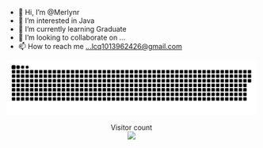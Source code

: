 - 👋 Hi, I’m @Merlynr
- 👀 I’m interested in Java
- 🌱 I’m currently learning Graduate
- 💞️ I’m looking to collaborate on ...
- 📫 How to reach me ...lcq1013962426@gmail.com

<!---
Merlynr/Merlynr is a ✨ special ✨ repository because its `README.md` (this file) appears on your GitHub profile.
You can click the Preview link to take a look at your changes.
--->

<a href=#><img src="contribution.svg"></a>

<p align="center"> 
  Visitor count<br>
  <img src="https://profile-counter.glitch.me/merlynr/count.svg" />
</p>
